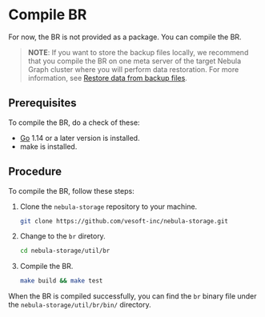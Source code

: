 # Compile BR

For now, the BR is not provided as a package. You can compile the BR.

> **NOTE**: If you want to store the backup files locally, we recommend that you compile the BR on one meta server of the target Nebula Graph cluster where you will perform data restoration. For more information, see [Restore data from backup files](4.br-restore-data.md).

## Prerequisites

To compile the BR, do a check of these:

- [Go](https://github.com/golang/go "Click to go to GitHub") 1.14 or a later version is installed.
- make is installed.

## Procedure

To compile the BR, follow these steps:

1. Clone the `nebula-storage` repository to your machine.

   ```bash
   git clone https://github.com/vesoft-inc/nebula-storage.git
   ```

2. Change to the `br` diretory.

   ```bash
   cd nebula-storage/util/br
   ```

3. Compile the BR.

   ```bash
   make build && make test
   ```

When the BR is compiled successfully, you can find the `br` binary file under the `nebula-storage/util/br/bin/` directory.
